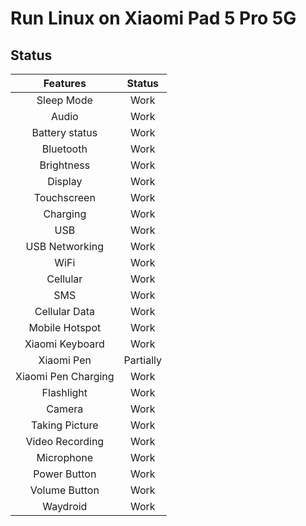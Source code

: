 # Run Linux on Xiaomi Pad 5 Pro 5G

 ## Status
| Features | Status |
|:---:|:---:|
| Sleep Mode | Work |
| Audio | Work |
| Battery status | Work |
| Bluetooth | Work |
| Brightness | Work |
| Display | Work |
| Touchscreen | Work |
| Charging | Work |
| USB | Work |
| USB Networking | Work |
| WiFi | Work |
| Cellular | Work |
| SMS | Work |
| Cellular Data | Work |
| Mobile Hotspot | Work |
| Xiaomi Keyboard | Work |
| Xiaomi Pen | Partially |
| Xiaomi Pen Charging | Work |
| Flashlight | Work |
| Camera | Work |
| Taking Picture | Work |
| Video Recording | Work |
| Microphone | Work |
| Power Button | Work |
| Volume Button | Work |
| Waydroid | Work |
